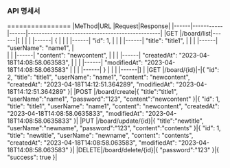 ### API 명세서
================
|MeThod|URL        |Request|Response|
|------|-----------|------|------------------------------------------------|
|GET   |/board/list|------|[                                               |
|      |           |------|  {                                             |
|      |           |------|     "id": 1,                                   |
|      |           |------|     "title": "title1",                         |
|      |           |------|     "userName": "name1",                       |            
|      |           |------|     "content": "newcontent",                   |
|      |           |------|     "createdAt": "2023-04-18T14:08:58.063583", |
|      |           |------|     "modifiedAt": "2023-04-18T14:08:58.063583" |
|      |           |------|   }                                            |
|      |           |------|]                                               |
|GET   |/board/{id}|-|{
    "id": 2,
    "title": "title1",
    "userName": "name1",
    "content": "newcontent",
    "createdAt": "2023-04-18T14:12:51.364289",
    "modifiedAt": "2023-04-18T14:12:51.364289"
}|
|POST  |/board/create|{
    "title":"title1",
    "userName":"name1",
    "password":"123",
    "content":"newcontent"
}|{
    "id": 1,
    "title": "title1",
    "userName": "name1",
    "content": "newcontent",
    "createdAt": "2023-04-18T14:08:58.0635833",
    "modifiedAt": "2023-04-18T14:08:58.0635833"
}|
|PUT   |/board/update/{id}|{
    "title":"newtitle",
    "userName":"newname",
    "password":"123",
    "content":"contents"
}|{
    "id": 1,
    "title": "newtitle",
    "userName": "newname",
    "content": "contents",
    "createdAt": "2023-04-18T14:08:58.063583",
    "modifiedAt": "2023-04-18T14:08:58.063583"
}|
|DELETE|/board/delete/{id}|{
    "password":"123"
}|{
    "success": true
}|




